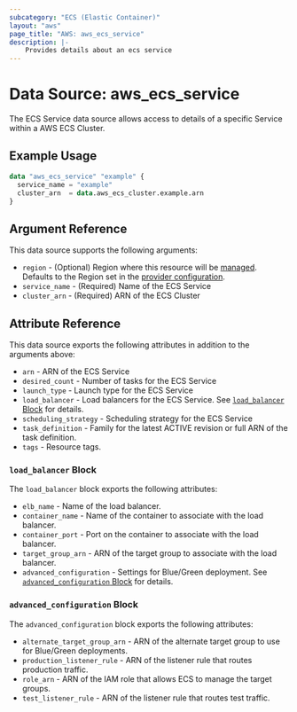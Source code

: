 ```yaml
---
subcategory: "ECS (Elastic Container)"
layout: "aws"
page_title: "AWS: aws_ecs_service"
description: |-
    Provides details about an ecs service
---
```


# Data Source: aws_ecs_service

The ECS Service data source allows access to details of a specific
Service within a AWS ECS Cluster.

## Example Usage

```terraform
data "aws_ecs_service" "example" {
  service_name = "example"
  cluster_arn  = data.aws_ecs_cluster.example.arn
}
```

## Argument Reference

This data source supports the following arguments:

* `region` - (Optional) Region where this resource will be [managed](https://docs.aws.amazon.com/general/latest/gr/rande.html#regional-endpoints). Defaults to the Region set in the [provider configuration](https://registry.terraform.io/providers/hashicorp/aws/latest/docs#aws-configuration-reference).
* `service_name` - (Required) Name of the ECS Service
* `cluster_arn` - (Required) ARN of the ECS Cluster

## Attribute Reference

This data source exports the following attributes in addition to the arguments above:

* `arn` - ARN of the ECS Service
* `desired_count` - Number of tasks for the ECS Service
* `launch_type` - Launch type for the ECS Service
* `load_balancer` - Load balancers for the ECS Service. See [`load_balancer` Block](#load_balancer-block) for details.
* `scheduling_strategy` - Scheduling strategy for the ECS Service
* `task_definition` - Family for the latest ACTIVE revision or full ARN of the task definition.
* `tags` - Resource tags.

### `load_balancer` Block

The `load_balancer` block exports the following attributes:

* `elb_name` - Name of the load balancer.
* `container_name` - Name of the container to associate with the load balancer.
* `container_port` - Port on the container to associate with the load balancer.
* `target_group_arn` - ARN of the target group to associate with the load balancer.
* `advanced_configuration` - Settings for Blue/Green deployment. See [`advanced_configuration` Block](#advanced_configuration-block) for details.

### `advanced_configuration` Block

The `advanced_configuration` block exports the following attributes:

* `alternate_target_group_arn` - ARN of the alternate target group to use for Blue/Green deployments.
* `production_listener_rule` - ARN of the listener rule that routes production traffic.
* `role_arn` - ARN of the IAM role that allows ECS to manage the target groups.
* `test_listener_rule` - ARN of the listener rule that routes test traffic.
